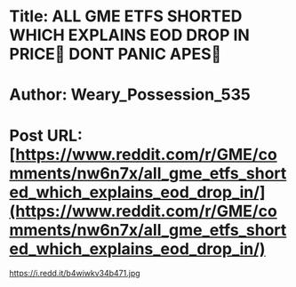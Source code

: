 # Title: ALL GME ETFS SHORTED WHICH EXPLAINS EOD DROP IN PRICE🚀 DONT PANIC APES🚀
# Author: Weary_Possession_535
# Post URL: [https://www.reddit.com/r/GME/comments/nw6n7x/all_gme_etfs_shorted_which_explains_eod_drop_in/](https://www.reddit.com/r/GME/comments/nw6n7x/all_gme_etfs_shorted_which_explains_eod_drop_in/)


https://i.redd.it/b4wiwkv34b471.jpg